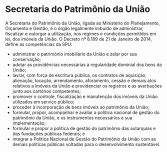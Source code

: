 Secretaria do Patrimônio da União
====

A Secretaria do Patrimônio da União, ligada ao Ministério do Planejamento, Orçamento e Gestão, é o órgão legalmente imbuído de administrar, fiscalizar e outorgar a utilização, nos regimes e condições permitidos em lei, dos imóveis da União. O Decreto nº 8.189 de 21 de Janeiro de 2014, define as competências da SPU:

- administrar o patrimônio imobiliário da União e zelar por sua conservação;
- adotar as providências necessárias à regularidade dominial dos bens da União;
- lavrar, com força de escritura pública, os contratos de aquisição, alienação, locação, arrendamento, aforamento, cessão e demais atos relativos a imóveis da União e providenciar os registros e as averbações junto aos cartórios competentes;
- promover o controle, fiscalização e manutenção dos imóveis da União utilizados em serviço público;
- proceder à incorporação de bens imóveis ao patrimônio da União;
- formular, propor, acompanhar e avaliar a política nacional de gestão do patrimônio da União, e os instrumentos necessários à sua implementação;
- formular e propor a política de gestão do patrimônio das autarquias e das fundações públicas federais; e
- integrar a Política Nacional de Gestão do Patrimônio da União com as demais políticas públicas voltadas para o desenvolvimento sustentável.
